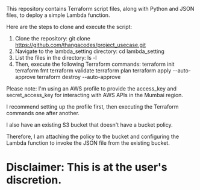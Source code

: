 This repository contains Terraform script files, along with Python and JSON files, to deploy a simple Lambda function.

Here are the steps to clone and execute the script:

1. Clone the repository:
git clone https://github.com/thangacodes/project_usecase.git
2. Navigate to the lambda_setting directory:
cd lambda_setting
3. List the files in the directory:
ls -l
4. Then, execute the following Terraform commands:
terraform init
terraform fmt
terraform validate
terraform plan
terraform apply --auto-approve
terraform destroy --auto-approve

Please note: I'm using an AWS profile to provide the access_key and secret_access_key for interacting with AWS APIs in the Mumbai region. 

I recommend setting up the profile first, then executing the Terraform commands one after another.

I also have an existing S3 bucket that doesn't have a bucket policy. 

Therefore, I am attaching the policy to the bucket and configuring the Lambda function to invoke the JSON file from the existing bucket.

# Disclaimer: This is at the user's discretion.
